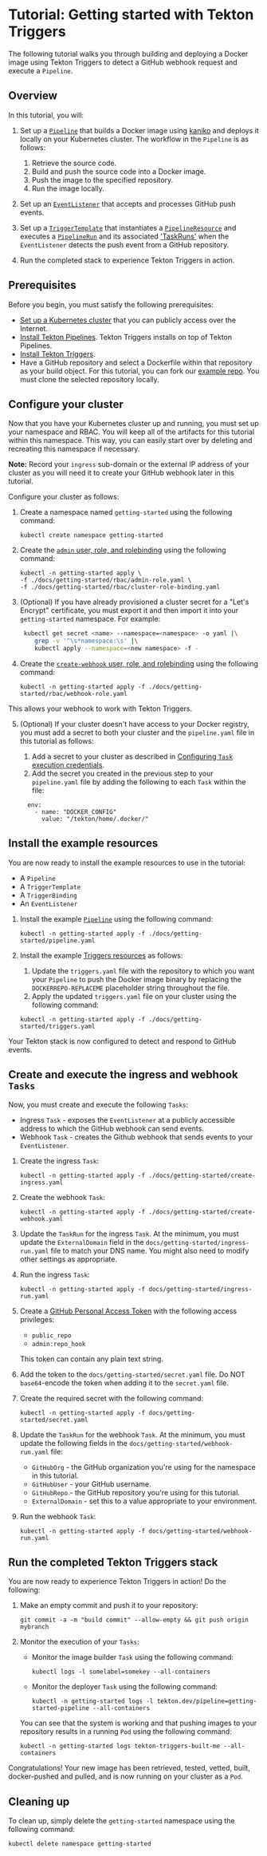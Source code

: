 # Tutorial: Getting started with Tekton Triggers

The following tutorial walks you through building and deploying a Docker image using 
Tekton Triggers to detect a GitHub webhook request and execute a `Pipeline`.

## Overview

In this tutorial, you will:

1. Set up a [`Pipeline`](https://github.com/tektoncd/pipeline/blob/main/docs/pipelines.md) that builds a Docker image using
   [kaniko](https://github.com/GoogleContainerTools/kaniko) and deploys it locally on your Kubernetes cluster. The workflow
   in the `Pipeline` is as follows:
   1. Retrieve the source code.
   1. Build and push the source code into a Docker image.
   1. Push the image to the specified repository.
   1. Run the image locally.

2. Set up an [`EventListener`](https://github.com/tektoncd/triggers/blob/main/docs/eventlisteners.md) that accepts and processes GitHub push events.

3. Set up a [`TriggerTemplate`](https://github.com/tektoncd/triggers/blob/main/docs/triggertemplates.md) that instantiates a
   [`PipelineResource`](https://github.com/tektoncd/pipeline/blob/main/docs/resources.md) and executes a [`PipelineRun`](https://github.com/tektoncd/pipeline/blob/main/docs/pipelineruns.md)
   and its associated ['TaskRuns'](https://github.com/tektoncd/pipeline/blob/main/docs/taskruns.md) when the `EventListener` detects the push event from a GitHub repository.

4. Run the completed stack to experience Tekton Triggers in action.

## Prerequisites

Before you begin, you must satisfy the following prerequisites:

- [Set up a Kubernetes cluster](https://kubernetes.io/docs/setup/) that you can publicly access over the Internet.
- [Install Tekton Pipelines](https://github.com/tektoncd/pipeline/blob/master/docs/install.md#installing-tekton-pipelines).
  Tekton Triggers installs on top of Tekton Pipelines.
- [Install Tekton Triggers](../install.md).
- Have a GitHub repository and select a Dockerfile within that repository as your build object.
  For this tutorial, you can fork our [example repo](https://github.com/iancoffey/ulmaceae).
  You must clone the selected repository locally.

## Configure your cluster

Now that you have your Kubernetes cluster up and running, you must set up your namespace and RBAC.
You will keep all of the artifacts for this tutorial within this namespace. This way, you can easily
start over by deleting and recreating this namespace if necessary. 

**Note:** Record your `ingress` sub-domain or the external IP address of your
cluster as you will need it to create your GitHub webhook later in this tutorial.

Configure your cluster as follows:

1. Create a namespace named `getting-started` using the following command:

   ```
   kubectl create namespace getting-started
   ```

2. Create the [`admin` user, role, and rolebinding](./rbac/admin-role.yaml) using the following command:
   
   ```
   kubectl -n getting-started apply \
   -f ./docs/getting-started/rbac/admin-role.yaml \
   -f ./docs/getting-started/rbac/cluster-role-binding.yaml
   ```
3. (Optional) If you have already provisioned a cluster secret for a "Let's Encrypt" certificate,
   you must export it and then import it into your `getting-started` namespace. For example:

   ```bash
	kubectl get secret <name> --namespace=<namespace> -o yaml |\
	   grep -v '^\s*namespace:\s' |\
	   kubectl apply --namespace=<new namespace> -f -
   ```
4. Create the [`create-webhook` user, role, and rolebinding](./rbac/webhook-role.yaml) using the following command:

   ```
   kubectl -n getting-started apply -f ./docs/getting-started/rbac/webhook-role.yaml
   ```
  This allows your webhook to work with Tekton Triggers.

5. (Optional) If your cluster doesn't have access to your Docker registry, you must add a secret to both your cluster
   and the `pipeline.yaml` file in this tutorial as follows:
   1. Add a secret to your cluster as described in [Configuring `Task` execution credentials](https://github.com/tektoncd/pipeline/blob/main/docs/tutorial.md#configuring-task-execution-credentials).
   2. Add the secret you created in the previous step to your `pipeline.yaml` file by adding the following to each `Task` within the file:

   ```
     env:
       - name: "DOCKER_CONFIG"
         value: "/tekton/home/.docker/"
   ```

## Install the example resources

You are now ready to install the example resources to use in the tutorial:

 - A `Pipeline`
 - A `TriggerTemplate`
 - A `TriggerBinding`
 - An `EventListener`

1. Install the example [`Pipeline`](./pipeline.yaml) using the following command:

   ```
   kubectl -n getting-started apply -f ./docs/getting-started/pipeline.yaml
   ```

2. Install the example [Triggers resources](./triggers.yaml) as follows:
   1. Update the `triggers.yaml` file with the repository to which you want your `Pipeline` to push
      the Docker image binary by replacing the `DOCKERREPO-REPLACEME` placeholder string throughout
      the file.
   2. Apply the updated `triggers.yaml` file on your cluster using the following command:
   ```
   kubectl -n getting-started apply -f ./docs/getting-started/triggers.yaml
   ```

Your Tekton stack is now configured to detect and respond to GitHub events.

## Create and execute the ingress and webhook `Tasks`

Now, you must create and execute the following `Tasks`:
- Ingress `Task` - exposes the `EventListener` at a publicly accessible address to which
  the GitHub webhook can send events.
- Webhook `Task` - creates the Github webhook that sends events to your `EventListener`.

1. Create the ingress `Task`:

   ```
   kubectl -n getting-started apply -f ./docs/getting-started/create-ingress.yaml
   ```

2. Create the webhook `Task`: 

   ```
   kubectl -n getting-started apply -f ./docs/getting-started/create-webhook.yaml
   ```

3. Update the `TaskRun` for the ingress `Task`. At the minimum, you must update the `ExternalDomain`
   field in the `docs/getting-started/ingress-run.yaml` file to match your DNS name. You might also
   need to modify other settings as appropriate.

4. Run the ingress `Task`:

   ```
   kubectl -n getting-started apply -f docs/getting-started/ingress-run.yaml
   ```

5. Create a [GitHub Personal Access Token](https://help.github.com/en/articles/creating-a-personal-access-token-for-the-command-line#creating-a-token)
   with the following access privileges:
   - `public_repo`
   - `admin:repo_hook`

   This token can contain any plain text string.

6. Add the token to the `docs/getting-started/secret.yaml` file. Do NOT `base64`-encode the token when adding it to the `secret.yaml` file.

7. Create the required secret with the following command:
   ```
   kubectl -n getting-started apply -f docs/getting-started/secret.yaml
   ```

8. Update the `TaskRun` for the webhook `Task`. At the minimum, you must update the following fields
   in the `docs/getting-started/webhook-run.yaml` file:
   - `GitHubOrg` - the GitHub organization you're using for the namespace in this tutorial.
   - `GitHubUser` - your GitHub username.
   - `GitHubRepo` - the GitHub repository you're using for this tutorial.
   - `ExternalDomain` - set this to a value appropriate to your environment.

9. Run the webhook `Task`:
   ``` 
   kubectl -n getting-started apply -f docs/getting-started/webhook-run.yaml
   ```

## Run the completed Tekton Triggers stack

You are now ready to experience Tekton Triggers in action! Do the following:

1. Make an empty commit and push it to your repository:
   ```
   git commit -a -m "build commit" --allow-empty && git push origin mybranch
   ```

2. Monitor the execution of your `Tasks`:
   - Monitor the image builder `Task` using the following command:
     ```
     kubectl logs -l somelabel=somekey --all-containers
     ```
   - Monitor the deployer `Task` using the following command:
     ```
     kubectl -n getting-started logs -l tekton.dev/pipeline=getting-started-pipeline --all-containers
     ```
     
   You can see that the system is working and that pushing images to your repository results in
   a running `Pod` using the following command:
   ```	
   kubectl -n getting-started logs tekton-triggers-built-me --all-containers
   ```

Congratulations! Your new image has been retrieved, tested, vetted, built, docker-pushed and pulled,
and is now running on your cluster as a `Pod`.

## Cleaning up

To clean up, simply delete the `getting-started` namespace using the following command:
```
kubectl delete namespace getting-started
```